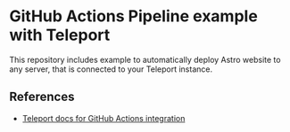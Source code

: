 # GitHub Actions Pipeline example with Teleport
This repository includes example to automatically deploy Astro website to any server, that is connected to your Teleport instance.

## References
- [Teleport docs for GitHub Actions integration](https://goteleport.com/docs/machine-id/guides/github-actions/)
